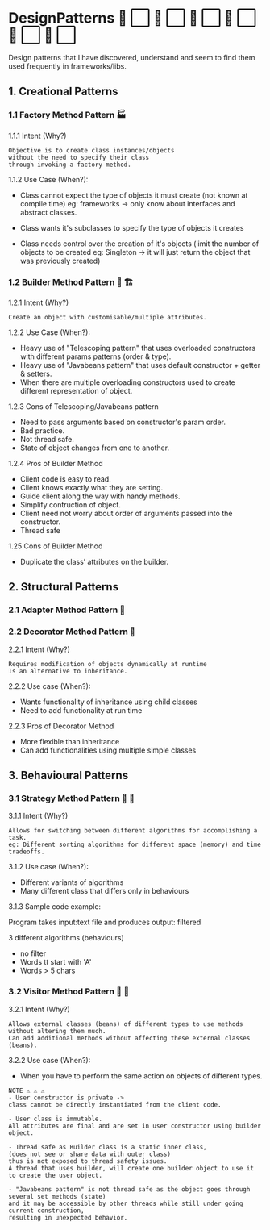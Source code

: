 # DesignPatterns 🔴 ⬜️ 🔴 ⬜️ 🔴 ⬜️ 🔶 ⬜️ 🔶 ⬜️ 🔶 ⬜️ 
Design patterns that I have discovered, understand and seem to find them used frequently in frameworks/libs. 

## 1. Creational Patterns
### 1.1 Factory Method Pattern 🏭 

1.1.1 Intent (Why?)
```
Objective is to create class instances/objects 
without the need to specify their class
through invoking a factory method.
```

1.1.2 Use Case (When?):

- Class cannot expect the type of objects it must create (not known at compile time)
eg: frameworks -> only know about interfaces and abstract classes.

- Class wants it's subclasses to specify the type of objects it creates

- Class needs control over the creation of it's objects 
(limit the number of objects to be created eg: Singleton -> 
it will just return the object that was previously created)

### 1.2 Builder Method Pattern 💪 🏗 

1.2.1 Intent (Why?)
```
Create an object with customisable/multiple attributes.
```

1.2.2 Use Case (When?):

  - Heavy use of "Telescoping pattern" that uses overloaded constructors with different params patterns (order & type).
  - Heavy use of "Javabeans pattern" that uses default constructor + getter & setters.
  - When there are multiple overloading constructors used to create different representation of object.

1.2.3 Cons of Telescoping/Javabeans pattern
  - Need to pass arguments based on constructor's param order.
  - Bad practice.
  - Not thread safe.
  - State of object changes from one to another.
 

1.2.4 Pros of Builder Method
- Client code is easy to read.
- Client knows exactly what they are setting.
- Guide client along the way with handy methods.
- Simplify contruction of object.
- Client need not worry about order of arguments passed into the constructor.
- Thread safe

1.25 Cons of Builder Method
- Duplicate the class’ attributes on the builder.



## 2. Structural Patterns
### 2.1 Adapter Method Pattern 🔌  

### 2.2 Decorator Method Pattern 💠 
2.2.1 Intent (Why?)
```
Requires modification of objects dynamically at runtime
Is an alternative to inheritance.
```

2.2.2 Use case (When?):
- Wants functionality of inheritance using child classes  
- Need to add functionality at run time

2.2.3
Pros of Decorator Method
- More flexible than inheritance
- Can add functionalities using multiple simple classes


## 3. Behavioural Patterns
### 3.1 Strategy Method Pattern 🤔 💭 
3.1.1 Intent (Why?)
```
Allows for switching between different algorithms for accomplishing a task.
eg: Different sorting algorithms for different space (memory) and time tradeoffs.
```
3.1.2 Use case (When?):
- Different  variants of algorithms
- Many different class that differs only in behaviours

3.1.3 Sample code example:

Program takes input:text file and produces output: filtered 

3 different algorithms (behaviours)
- no filter
- Words tt start with 'A'
- Words > 5 chars

### 3.2 Visitor Method Pattern 🔁 🏃 
3.2.1 Intent (Why?)
```
Allows external classes (beans) of different types to use methods without altering them much.
Can add additional methods without affecting these external classes (beans).

```
3.2.2 Use case (When?):
- When you have to perform the same action on objects of different types.


```
NOTE ⚠️ ⚠️ ⚠️ 
- User constructor is private -> 
class cannot be directly instantiated from the client code.

- User class is immutable. 
All attributes are final and are set in user constructor using builder object.

- Thread safe as Builder class is a static inner class, 
(does not see or share data with outer class)
thus is not exposed to thread safety issues. 
A thread that uses builder, will create one builder object to use it to create the user object.

- "Javabeans pattern" is not thread safe as the object goes through several set methods (state)
and it may be accessible by other threads while still under going current construction,
resulting in unexpected behavior.
```
